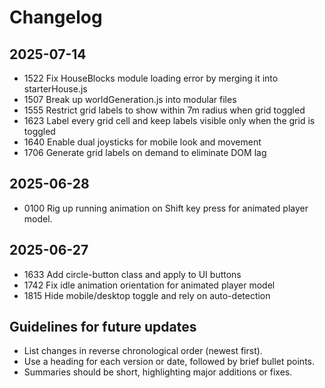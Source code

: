 # Changelog

## 2025-07-14
- 1522 Fix HouseBlocks module loading error by merging it into starterHouse.js
- 1507 Break up worldGeneration.js into modular files
- 1555 Restrict grid labels to show within 7m radius when grid toggled
- 1623 Label every grid cell and keep labels visible only when the grid is toggled
- 1640 Enable dual joysticks for mobile look and movement
- 1706 Generate grid labels on demand to eliminate DOM lag

## 2025-06-28
- 0100 Rig up running animation on Shift key press for animated player model.

## 2025-06-27
- 1633 Add circle-button class and apply to UI buttons
- 1742 Fix idle animation orientation for animated player model
- 1815 Hide mobile/desktop toggle and rely on auto-detection

## Guidelines for future updates
- List changes in reverse chronological order (newest first).
- Use a heading for each version or date, followed by brief bullet points.
- Summaries should be short, highlighting major additions or fixes.
